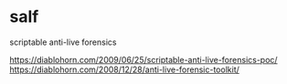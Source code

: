 # salf
scriptable anti-live forensics

 https://diablohorn.com/2009/06/25/scriptable-anti-live-forensics-poc/
 https://diablohorn.com/2008/12/28/anti-live-forensic-toolkit/
 
